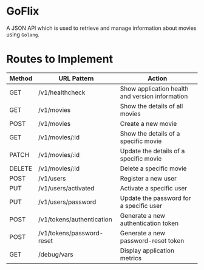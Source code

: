 # GoFlix

A JSON API which is used to retrieve and manage information about movies using `Golang`.

# Routes to Implement

| Method | URL Pattern               | Action                                          |
| ------ | ------------------------- | ----------------------------------------------- |
| GET    | /v1/healthcheck           | Show application health and version information |
| GET    | /v1/movies                | Show the details of all movies                  |
| POST   | /v1/movies                | Create a new movie                              |
| GET    | /v1/movies/:id            | Show the details of a specific movie            |
| PATCH  | /v1/movies/:id            | Update the details of a specific movie          |
| DELETE | /v1/movies/:id            | Delete a specific movie                         |
| POST   | /v1/users                 | Register a new user                             |
| PUT    | /v1/users/activated       | Activate a specific user                        |
| PUT    | /v1/users/password        | Update the password for a specific user         |
| POST   | /v1/tokens/authentication | Generate a new authentication token             |
| POST   | /v1/tokens/password-reset | Generate a new password-reset token             |
| GET    | /debug/vars               | Display application metrics                     |

<!-- TO ADD -->
<!-- SQL Database Connection Creation -->
<!-- SQL Migration Setup -->
<!-- Page 129 -->

<!-- Add MailTrap Account Setup For SMTP Server setup>


<!-- Add hey command for metrics-->

<!--Explain the make file->
<!--How to run the migrations-->

<!--Add env variables configuration-->
<!--Add module vendoring commands-->
<!-- tree -L 3 ./vendor/ -->

<!-- Building Binaries -->
